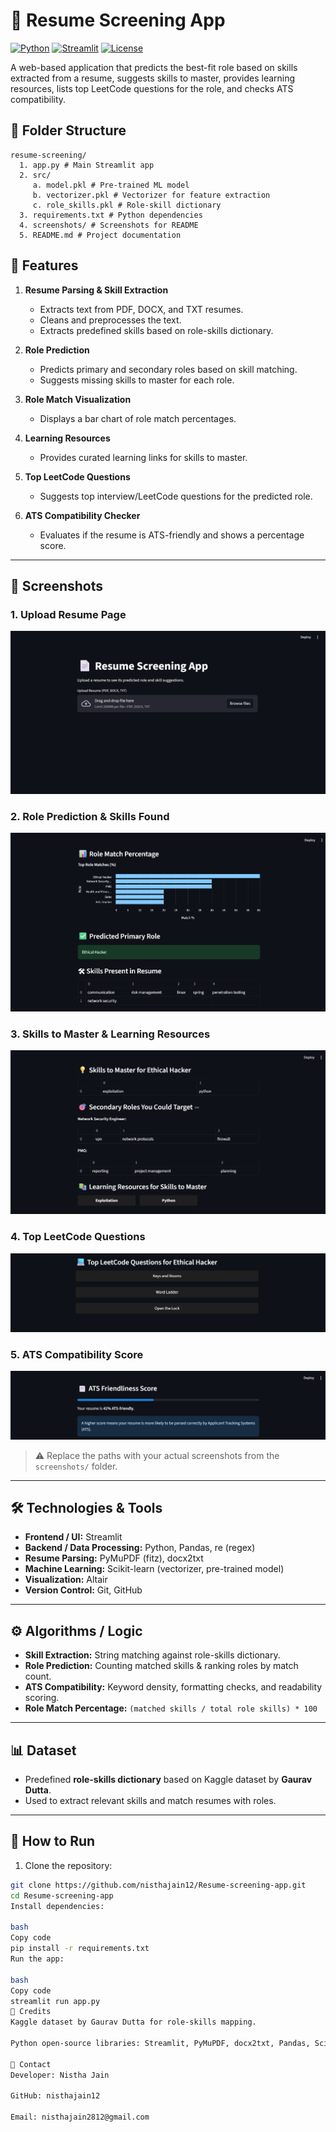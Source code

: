 # 📄 Resume Screening App

[![Python](https://img.shields.io/badge/Python-3.11-blue?logo=python)](https://www.python.org/)
[![Streamlit](https://img.shields.io/badge/Streamlit-1.25-orange?logo=streamlit)](https://streamlit.io/)
[![License](https://img.shields.io/badge/License-MIT-green)](LICENSE)

A web-based application that predicts the best-fit role based on skills extracted from a resume, suggests skills to master, provides learning resources, lists top LeetCode questions for the role, and checks ATS compatibility.

## 🧱 Folder Structure

```
resume-screening/
  1. app.py # Main Streamlit app
  2. src/
     a. model.pkl # Pre-trained ML model
     b. vectorizer.pkl # Vectorizer for feature extraction
     c. role_skills.pkl # Role-skill dictionary
  3. requirements.txt # Python dependencies
  4. screenshots/ # Screenshots for README
  5. README.md # Project documentation
```



## 🚀 Features

1. **Resume Parsing & Skill Extraction**
   - Extracts text from PDF, DOCX, and TXT resumes.
   - Cleans and preprocesses the text.
   - Extracts predefined skills based on role-skills dictionary.

2. **Role Prediction**
   - Predicts primary and secondary roles based on skill matching.
   - Suggests missing skills to master for each role.

3. **Role Match Visualization**
   - Displays a bar chart of role match percentages.

4. **Learning Resources**
   - Provides curated learning links for skills to master.

5. **Top LeetCode Questions**
   - Suggests top interview/LeetCode questions for the predicted role.

6. **ATS Compatibility Checker**
   - Evaluates if the resume is ATS-friendly and shows a percentage score.

---

## 📸 Screenshots

### 1. Upload Resume Page
![Upload Resume](screenshots/upload_resume.png)

### 2. Role Prediction & Skills Found
![Role Prediction](screenshots/role_prediction.png)

### 3. Skills to Master & Learning Resources
![Skills & Resources](screenshots/skills_resources.png)

### 4. Top LeetCode Questions
![LeetCode Questions](screenshots/leetcode_questions.png)

### 5. ATS Compatibility Score
![ATS Check](screenshots/ats_score.png)

> ⚠️ Replace the paths with your actual screenshots from the `screenshots/` folder.

---

## 🛠 Technologies & Tools

- **Frontend / UI:** Streamlit
- **Backend / Data Processing:** Python, Pandas, re (regex)
- **Resume Parsing:** PyMuPDF (fitz), docx2txt
- **Machine Learning:** Scikit-learn (vectorizer, pre-trained model)
- **Visualization:** Altair
- **Version Control:** Git, GitHub

---

## ⚙ Algorithms / Logic

- **Skill Extraction:** String matching against role-skills dictionary.
- **Role Prediction:** Counting matched skills & ranking roles by match count.
- **ATS Compatibility:** Keyword density, formatting checks, and readability scoring.
- **Role Match Percentage:** `(matched skills / total role skills) * 100`

---

## 📊 Dataset

- Predefined **role-skills dictionary** based on Kaggle dataset by **Gaurav Dutta**.
- Used to extract relevant skills and match resumes with roles.

---

## 📂 How to Run

1. Clone the repository:

```bash
git clone https://github.com/nisthajain12/Resume-screening-app.git
cd Resume-screening-app
Install dependencies:

bash
Copy code
pip install -r requirements.txt
Run the app:

bash
Copy code
streamlit run app.py
🙏 Credits
Kaggle dataset by Gaurav Dutta for role-skills mapping.

Python open-source libraries: Streamlit, PyMuPDF, docx2txt, Pandas, Scikit-learn, Altair.

📧 Contact
Developer: Nistha Jain

GitHub: nisthajain12

Email: nisthajain2812@gmail.com
